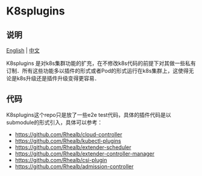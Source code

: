 # K8splugins 

## 说明

[English](README.md) | [中文](README-zh.md)

K8splugins 是对k8s集群功能的扩充，在不修改k8s代码的前提下对其做一些私有订制．所有这些功能多以插件的形式或者Pod的形式运行在k8s集群上，这使得无论是k8s升级还是插件升级变得更容易．

## 代码

K8splugins这个repo只是放了一些e2e test代码，具体的插件代码是以submodule的形式引入，具体可以参考：

* https://github.com/Rhealb/cloud-controller
* https://github.com/Rhealb/kubectl-plugins
* https://github.com/Rhealb/extender-scheduler
* https://github.com/Rhealb/extender-controller-manager
* https://github.com/Rhealb/csi-plugin
* https://github.com/Rhealb/admission-controller

